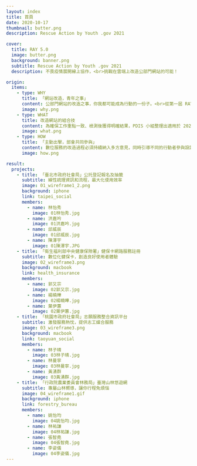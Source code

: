 ```yaml
---
layout: index
title: 首頁
date: 2020-10-17
thumbnail: butter.png
description: Rescue Action by Youth .gov 2021

cover:
  title: RAY 5.0
  image: butter.png
  background: banner.png
  subtitle: Rescue Action by Youth .gov 2021
  description: 不畏疫情展開線上協作，<br>挑戰在雲端上改造公部門網站的可能！

origin:
  items:
    - type: WHY
      title: 「網站改造，青年之事」
      content: 公部門網站的改造之事，你我都可能成為行動的一份子。<br>從第一屆 RAY 1.0 的政府網站體檢到 RAY 5.0 網站改造，我們持續地邀請青年學子參與其中，藉由各自的設計、資訊專長，共創公部門網站更好的使用者體驗，以及探索政府網站更多的設計可能。今年的計畫我們邀請了 14 位來自不同大專院校之同學，包含服務設計、介面設計、視覺設計、資訊工程等多元背景人才，與國發會及相關部會協作，為四個公部門網站進行一系列地交流、研究與設計。
      image: why.png
    - type: WHAT
      title: 改造網站的組合技
      content: 為確保工作重點一致、檢測後獲得明確結果，PDIS 小組整理出適用於 2021 年 RAY 計畫的使用者體驗「設計六步驟」。在計畫開始時， PDIS 即舉辦說明會，講解此六步驟及執行期程，並確保同學對於訪談、研究有一定掌握度，以奠基後續設計和原型產出的基礎品質。此設計六步驟除了讓同學們明確掌握自身專案進度，也可供往後相關單位參考。
      image: what.png
    - type: HOW
      title: 「主動出擊，部會共同參與」
      content: 數位服務的改造過程必須持續納入多方意見，同時引導不同的行動者參與設計行動，例如：對應部會、相關行政單位等利害關係人，這使整個行動能夠兼容實作可行性、合理業務範圍及更多設計可能。<br>因此，在見習過程中，同學們與部會人員共同參與了多場工作坊，透過一系列的設計工具，深入地瞭解服務提供者的想法；同時建立線下的協作模式，邀請部會持續參與設計過程，以確認進度和互相交流。
      image: how.png

result:
  projects:
    - title: 「臺北市政府社會局」公托登記報名及抽籤
      subtitle: 線性疏理資訊和流程，最大化使用效率
      image: 01_wireframe1_2.png
      background: iphone
      link: taipei_social
      members:
        - name: 林怡秀
          image: 01林怡秀.jpg
        - name: 洪嘉吟
          image: 01洪嘉吟.jpg
        - name: 邱威辰
          image: 01邱威辰.jpg
        - name: 陳澤宇
          image: 01陳澤宇.JPG
    - title: 「衛生福利部中央健康保險署」健保卡網路服務註冊
      subtitle: 數位化健保卡，創造良好使用者體驗
      image: 02_wireframe3.png
      background: macbook
      link: health_insurance
      members:
        - name: 郭又宗
          image: 02郭又宗.jpg
        - name: 楊曉曄
          image: 02楊曉曄.jpg
        - name: 葉伊蕙
          image: 02葉伊蕙.jpg
    - title: 「桃園市政府社會局」志願服務整合資訊平台
      subtitle: 激發服務熱忱，提供志工媒合服務
      image: 03_wireframe3.png
      background: macbook
      link: taoyuan_social
      members:
        - name: 林子晴
          image: 03林子晴.jpg
        - name: 林曼寧
          image: 03林曼寧.jpg
        - name: 黃湧群
          image: 03黃湧群.jpg
    - title: 「行政院農業委員會林務局」臺灣山林悠遊網
      subtitle: 專屬山林嚮導，讓你行程免煩惱
      image: 04_wireframe1.gif
      background: iphone
      link: forestry_bureau
      members:
        - name: 姚怡均
          image: 04姚怡均.jpg
        - name: 林祐謙
          image: 04林祐謙.jpg
        - name: 張智堯
          image: 04張智堯.jpg
        - name: 李姿儀
          image: 04李姿儀.jpg
---
```

